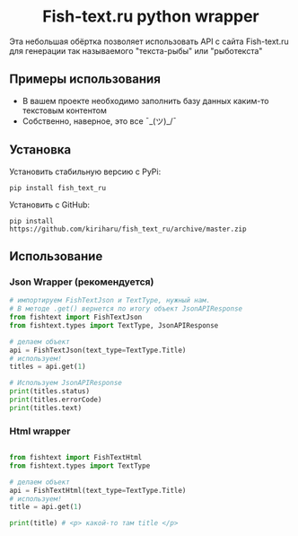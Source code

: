 <h1 align="center">Fish-text.ru python wrapper</h1>

Эта небольшая обёртка позволяет использовать API с сайта Fish-text.ru для генерации так называемого "текста-рыбы" или "рыботекста"

## Примеры использования
* В вашем проекте необходимо заполнить базу данных каким-то текстовым контентом
* Собственно, наверное, это все ¯\_(ツ)_/¯

## Установка
Установить стабильную версию с PyPi:
```
pip install fish_text_ru
```
Установить с GitHub:
```
pip install https://github.com/kiriharu/fish_text_ru/archive/master.zip
```

## Использование
### Json Wrapper (рекомендуется)

```python
# импортируем FishTextJson и TextType, нужный нам.
# В методе .get() вернется по итогу объект JsonAPIResponse
from fishtext import FishTextJson
from fishtext.types import TextType, JsonAPIResponse

# делаем объект
api = FishTextJson(text_type=TextType.Title)
# используем!
titles = api.get(1)

# Используем JsonAPIResponse
print(titles.status)
print(titles.errorCode)
print(titles.text)
```

### Html wrapper
```python

from fishtext import FishTextHtml
from fishtext.types import TextType

# делаем объект
api = FishTextHtml(text_type=TextType.Title)
# используем!
title = api.get(1)

print(title) # <p> какой-то там title </p>

```